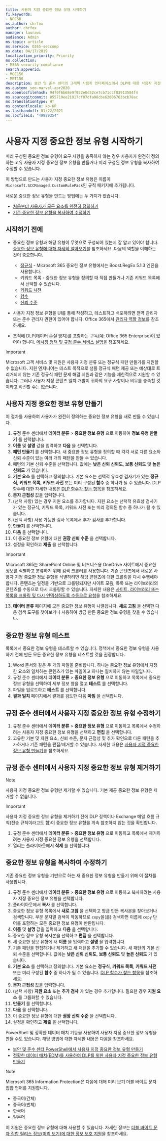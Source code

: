 ```yaml
---
title: 사용자 지정 중요한 정보 유형 시작하기
f1.keywords:
- NOCSH
ms.author: chrfox
author: chrfox
manager: laurawi
audience: Admin
ms.topic: article
ms.service: O365-seccomp
ms.date: 04/17/2019
localization_priority: Priority
ms.collection:
- M365-security-compliance
search.appverid:
- MOE150
- MET150
description: 보안 및 준수 센터의 그래픽 사용자 인터페이스에서 DLP에 대한 사용자 지정 중요한 정보 유형을 만들고, 수정, 제거 및 테스트하는 방법을 알아봅니다.
ms.custom: seo-marvel-apr2020
ms.openlocfilehash: 94f0f6b68e9f952e0d52ce7cb71ccf03913584f4
ms.sourcegitcommit: 855719ee21017cf87dfa98cbe62806763bcb78ac
ms.translationtype: HT
ms.contentlocale: ko-KR
ms.lasthandoff: 01/22/2021
ms.locfileid: "49929354"
---
```

# <a name="get-started-with-custom-sensitive-information-types"></a>사용자 지정 중요한 정보 유형 시작하기

미리 구성된 중요한 정보 유형이 요구 사항을 충족하지 않는 경우 사용자가 완전히 정의하는 고유 사용자 지정 중요한 정보 유형을 만들거나 미리 구성된 정보 유형을 복사하여 수정할 수 있습니다.

이 방법으로 만드는 사용자 지정 중요한 정보 유형은 이름이 `Microsoft.SCCManaged.CustomRulePack`인 규칙 패키지에 추가됩니다.

새로운 중요한 정보 유형을 만드는 방법에는 두 가지가 있습니다.

- [처음부터 사용자가 모든 요소를 완전히 정의하기](#create-a-custom-sensitive-information-type)
- [기존 중요한 정보 유형을 복사하여 수정하기](#copy-and-modify-a-sensitive-information-type)


## <a name="before-you-begin"></a>시작하기 전에

- 중요한 정보 유형과 해당 유형이 무엇으로 구성되어 있는지 잘 알고 있어야 합니다. [중요한 정보 유형에 대해 자세히 알아보기](sensitive-information-type-learn-about.md)를 참조하세요. 다음의 역할을 이해하는 것이 중요합니다.
    - [정규식](https://www.boost.org/doc/libs/1_68_0/libs/regex/doc/html/) - Microsoft 365 중요한 정보 유형에서는 Boost.RegEx 5.1.3 엔진을 사용합니다.
    - 키워드 목록 - 중요한 정보 유형을 정의할 때 직접 만들거나 기존 키워드 목록에서 선택할 수 있습니다.
    - [키워드 사전](create-a-keyword-dictionary.md)
    - [함수](what-the-dlp-functions-look-for.md)
    - [신뢰 수준](sensitive-information-type-learn-about.md#more-on-confidence-levels)
 
- 사용자 지정 정보 유형을 UI를 통해 작성하고, 테스트하고 배포하려면 전역 관리자 또는 준수 관리자 권한이 있어야 합니다. Office 365에서 [관리자 역할 정보](https://docs.microsoft.com/office365/admin/add-users/about-admin-roles?view=o365-worldwide)를 참조하세요.

- 조직에 DLP(데이터 손실 방지)를 포함하는 구독(예: Office 365 Enterprise)이 있어야 합니다. [메시징 정책 및 규정 준수 서비스 설명](https://docs.microsoft.com/office365/servicedescriptions/exchange-online-protection-service-description/messaging-policy-and-compliance-servicedesc)을 참조하세요. 


> [!IMPORTANT]
> Microsoft 고객 서비스 및 지원은 사용자 지정 분류 또는 정규식 패턴 만들기를 지원할 수 없습니다. 지원 엔지니어는 테스트 목적으로 샘플 정규식 패턴 제공 또는 예상대로 트리거되지 않는 기존 정규식 패턴 문제 해결 지원과 같은 기능을 제한적으로 지원할 수 있습니다. 그러나 사용자 지정 콘텐츠 일치 개발이 귀하의 요구 사항이나 의무를 충족할 것이라고 확신할 수는 없습니다.

## <a name="create-a-custom-sensitive-information-type"></a>사용자 지정 중요한 정보 유형 만들기

이 절차를 사용하여 사용자가 완전히 정의하는 중요한 정보 유형을 새로 만들 수 있습니다. 

1. 규정 준수 센터에서 **데이터 분류** \> **중요한 정보 유형** 으로 이동하여 **정보 유형 만들기** 를 선택합니다.
2. **이름** 및 **설명** 값을 입력하고 **다음** 을 선택합니다.
3. **패턴 만들기** 를 선택합니다. 새 중요한 정보 유형을 정의할 때 각각 서로 다른 요소와 신뢰 수준이 있는 여러 개의 패턴을 만들 수 있습니다.
4. 패턴의 기본 신뢰 수준을 선택합니다. 값에는 **낮은 신뢰 신뢰도**, **보통 신뢰도** 및 **높은 신뢰도** 가 있습니다.
5. **기본 요소** 를 선택하고 정의합니다. 기본 요소는 선택적 유효성 검사기가 있는 **정규식**, **키워드 목록**, **키워드 사전** 또는 미리 구성된 **함수** 중 하나가 될 수 있습니다. DLP 함수에 대한 자세한 내용은 [DLP 함수가 찾는 항목](what-the-dlp-functions-look-for.md)을 참조하세요.
6. **문자 근접성** 값을 입력합니다.
7. (선택 사항) 있는 경우 지원 요소를 추가합니다. 지원 요소는 선택적 유효성 검사기가 있는 정규식, 키워드 목록, 키워드 사전 또는 미리 정의된 함수 중 하나가 될 수 있습니다. 
8.  (선택 사항) 사용 가능한 검사 목록에서 추가 검사를 추가합니다.
9. **만들기** 를 선택합니다.
10. **다음** 을 선택합니다.
11. 이 중요한 정보 유형에 대한 **권장 신뢰 수준** 을 선택합니다.
12. 설정을 확인하고 **제출** 을 선택합니다.

> [!IMPORTANT]
> Microsoft 365는 SharePoint Online 및 비즈니스용 OneDrive 사이트에서 중요한 정보를 식별하고 분류하기 위해 검색 크롤러를 사용합니다. 기존 콘텐츠에서 새로운 사용자 지정 중요한 정보 유형을 식별하려면 해당 콘텐츠에 대한 크롤링을 다시 수행해야 합니다. 콘텐츠는 일정을 기반으로 크롤링되지만 사이트 모음, 목록 또는 라이브러리의 콘텐츠를 수동으로 다시 크롤링할 수 있습니다. 자세한 내용은 [사이트, 라이브러리 또는 목록을 크롤링 및 다시 인덱싱하도록 수동으로 요청](https://docs.microsoft.com/sharepoint/crawl-site-content)을 참조하세요.

13. **데이터 분류** 페이지에 모든 중요한 정보 유형이 나열됩니다. **새로 고침** 을 선택한 다음 검색 도구를 찾아보거나 사용하여 방금 만든 중요한 정보 유형을 찾을 수 있습니다.

## <a name="test-a-sensitive-information-type"></a>중요한 정보 유형 테스트

목록에서 중요한 정보 유형을 테스트할 수 있습니다. 정책에서 중요한 정보 유형을 사용하기 전에 만든 모든 중요한 정보 유형을 테스트할 것을 권장합니다.

1. Word 문서와 같은 두 개의 파일을 준비합니다. 하나는 중요한 정보 유형에서 지정한 요소와 일치하는 콘텐츠가 있는 파일이고 하나는 일치하지 않는 파일입니다.
2. 규정 준수 센터에서 **데이터 분류** \> **중요한 정보 유형** 으로 이동하고 목록에서 중요한 정보 유형을 선택하여 세부 정보 창을 열고 **테스트** 를 선택합니다.
3. 파일을 업로드하고 **테스트** 를 선택합니다.
4. **결과 일치** 페이지에서 결과를 검토한 다음 **마침** 을 선택합니다.

## <a name="modify-custom-sensitive-information-types-in-the-compliance-center"></a>규정 준수 센터에서 사용자 지정 중요한 정보 유형 수정하기

1. 규정 준수 센터에서 **데이터 분류** \> **중요한 정보 유형** 으로 이동하고 목록에서 수정하려는 사용자 지정 중요한 정보 유형을 선택하고 **편집** 을 선택합니다.
2. 고유한 기본 및 지원 요소, 신뢰 수준, 문자 근접성 및 추가 확인으로 다른 패턴을 추가하거나 기존 패턴을 편집/제거할 수 있습니다. 자세한 내용은 [사용자 지정 중요한 정보 유형 만들기](#create-a-custom-sensitive-information-type)를 참조하세요.

## <a name="remove-custom-sensitive-information-types-in-the-compliance-center"></a>규정 준수 센터에서 사용자 지정 중요한 정보 유형 제거하기 

> [!NOTE]
> 사용자 지정 중요한 정보 유형만 제거할 수 있습니다. 기본 제공 중요한 정보 유형은 제거할 수 없습니다.

> [!IMPORTANT]
> 사용자 지정 중요한 정보 유형을 제거하기 전에 DLP 정책이나 Exchange 메일 흐름 규칙(전송 규칙이라고도 함)이 중요한 정보 유형을 계속 참조하지 않는 것을 확인합니다.

1. 규정 준수 센터에서 **데이터 분류** \> **중요한 정보 유형** 으로 이동하고 목록에서 제거하려는 사용자 지정 중요한 정보 유형을 선택합니다.
2. 열리는 플라이아웃에서 **삭제** 를 선택합니다.

## <a name="copy-and-modify-a-sensitive-information-type"></a>중요한 정보 유형을 복사하여 수정하기

기존 중요한 정보 유형을 기반으로 하는 새 중요한 정보 유형을 만들기 위해 이 절차를 사용합니다. 

1. 규정 준수 센터에서 **데이터 분류** \> **중요한 정보 유형** 으로 이동하고 복사하려는 사용자 지정 중요한 정보 유형을 선택합니다.
2. 플라이아웃에서 **복사** 를 선택합니다.
3. 중요한 정보 유형 목록에서 **새로 고침** 을 선택하고 방금 만든 복사본을 찾아보거나 검색합니다. 부분 문자열 검색이 작동하므로 `copy`을(를) 검색하면 이름에 `copy` 단어를 포함하는 모든 중요한 정보 유형이 반환됩니다. 
4. **이름** 및 **설명** 값을 입력하고 **다음** 을 선택합니다.
5. 중요한 정보 유형 복사본을 선택하고 **편집** 을 선택합니다. 
6. 새 중요한 정보 유형에 새 **이름** 을 입력하고 **설명** 을 입력합니다.
7. 기존 패턴을 편집하거나 제거하고 새 패턴을 추가할 수 있습니다. 새 패턴의 기본 신뢰 수준을 선택합니다. 값에는 **낮은 신뢰 신뢰도**, **보통 신뢰도** 및 **높은 신뢰도** 가 있습니다.
8. **기본 요소** 를 선택하고 정의합니다. 기본 요소는 **정규식**, **키워드 목록**, **키워드 사전** 또는 미리 구성된 **함수** 중 하나가 될 수 있습니다. [DLP 함수가 찾는 항목](what-the-dlp-functions-look-for.md)을 참조하세요.
9. **문자 근접성** 값을 입력합니다.
10. (선택 사항) **지원 요소** 또는 **추가 검사** 가 있는 경우 추가합니다. 필요한 경우 **지원 요소** 를 그룹화할 수 있습니다.
11. **만들기** 를 선택합니다.
12. **다음** 을 선택합니다.
13. 이 중요한 정보 유형에 대한 **권장 신뢰 수준** 을 선택합니다.
14. 설정을 확인하고 **제출** 을 선택합니다.

PowerShell 및 정확한 데이터 매치 기능을 사용하여 사용자 지정 중요한 정보 유형을 만들 수도 있습니다. 해당 방법에 대한 자세한 내용은 다음을 참조하세요.
- [보안 및 준수 센터 PowerShell에서 사용자 지정 중요한 정보 유형 만들기](create-a-custom-sensitive-information-type-in-scc-powershell.md)
- [정확한 데이터 매치(EDM)를 사용하여 DLP를 위한 사용자 지정 중요한 정보 유형 만들기](create-custom-sensitive-information-types-with-exact-data-match-based-classification.md)
 
> [!NOTE]
> Microsoft 365 Information Protection은 다음에 대해 미리 보기 더블 바이트 문자 집합 언어를 지원합니다.
> - 중국어(간체)
> - 중국어(번체)
> - 한국어
> - 일본어
>
>이 지원은 중요한 정보 유형에 대해 사용할 수 있습니다. 자세한 정보는 [더블 바이트 문자 집합 릴리스 정보(미리 보기)에 대한 정보 보호 지원](mip-dbcs-relnotes.md)을 참조하세요.